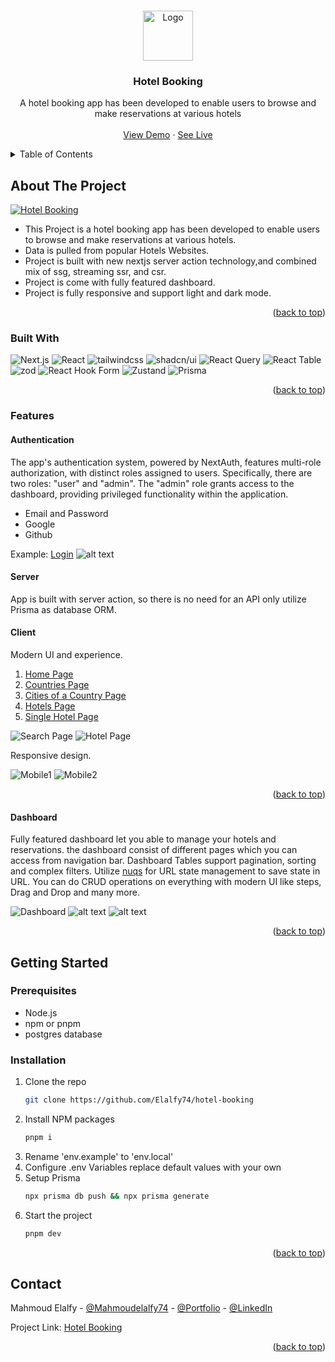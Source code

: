 <a name="readme-top"></a>
 
<!-- PROJECT LOGO -->
<br />
<div align="center">
  <a href="https://github.com/Elalfy74/hotel-booking">
    <img src="assets/images/logo.png" alt="Logo" width="80" height="80">
  </a>

  <h3 align="center">Hotel Booking</h3>

  <p align="center">
   A hotel booking app has been developed to enable users to browse and make reservations at various hotels
    <br />
    <br />
    <a href="https://www.youtube.com/watch?v=bciFYmWU3C0">
    View Demo</a>
    ·
    <a href="https://hotel-booking-elalfy74.vercel.app/">
    See Live</a>
  </p>
</div>

<!-- TABLE OF CONTENTS -->
<details>
  <summary>Table of Contents</summary>
  <ol>
    <li>
      <a href="#about-the-project">About The Project</a>
      <ul>
        <li><a href="#built-with">Built With</a></li>
        <li><a href="#features">Features</a>
          <ul>
            <li><a href="#authentication">Authentication</a></li>
            <li><a href="#server">Server</a></li>
            <li><a href="#client">Client</a></li>
            <li><a href="#dashboard">Dashboard</a></li>
          </ul>
        </li>
      </ul>
    </li>
    <li>
      <a href="#getting-started">Getting Started</a>
      <ul>
        <li><a href="#prerequisites">Prerequisites</a></li>
        <li><a href="#installation">Installation</a></li>
      </ul>
    </li>
    <li><a href="#contact">Contact</a></li>
  </ol>
</details>

<!-- ABOUT THE PROJECT -->

## About The Project

[![Hotel Booking][product-screenshot]](https://hotel-booking-elalfy74.vercel.app/)

- This Project is a hotel booking app has been developed to enable users to browse and make reservations at various hotels.
- Data is pulled from popular Hotels Websites.
- Project is built with new nextjs server action technology,and combined mix of ssg, streaming ssr, and csr.
- Project is come with fully featured dashboard.
- Project is fully responsive and support light and dark mode.

<p align="right">(<a href="#readme-top">back to top</a>)</p>

### Built With

![Next.js](https://img.shields.io/badge/next.js-000000?style=for-the-badge&logo=nextdotjs&logoColor=white)
![React](https://img.shields.io/badge/react-20232a?style=for-the-badge&logo=react&logoColor=61DAFB)
![tailwindcss](https://img.shields.io/badge/tailwindcss-0F172A?style=for-the-badge&logo=tailwindcss)
![shadcn/ui](https://img.shields.io/badge/shadcn/ui-000000?style=for-the-badge&logo=shadcn/ui&logoColor=white)
![React Query](https://img.shields.io/badge/-Tanstack%20Query-FF4154?style=for-the-badge&logo=react%20query&logoColor=white)
![React Table](https://img.shields.io/badge/-Tanstack%20Table-14b8a6?style=for-the-badge&logo=react%20table&logoColor=white)
![zod](https://img.shields.io/badge/-Zod-000000?style=for-the-badge&logo=zod&logoColor=white)
![React Hook Form](https://img.shields.io/badge/React%20Hook%20Form-%23EC5990.svg?style=for-the-badge&logo=reacthookform&logoColor=white)
![Zustand](https://img.shields.io/badge/zustand-%2320232a.svg?style=for-the-badge&logo=react&logoColor=%2361DAFB)
![Prisma](https://img.shields.io/badge/Prisma-3982CE?style=for-the-badge&logo=Prisma&logoColor=white)

<p align="right">(<a href="#readme-top">back to top</a>)</p>

### Features

#### Authentication

The app's authentication system, powered by NextAuth, features multi-role authorization, with distinct roles assigned to users. Specifically, there are two roles: "user" and "admin". The "admin" role grants access to the dashboard, providing privileged functionality within the application.

- Email and Password
- Google
- Github

Example: [Login](https://hotel-booking-elalfy74.vercel.app/login)
![alt text](assets/images/auth.png)

#### Server

App is built with server action, so there is no need for an API only utilize Prisma as database ORM.

#### Client

Modern UI and experience.

1. [Home Page](https://hotel-booking-elalfy74.vercel.app)
2. [Countries Page](https://hotel-booking-elalfy74.vercel.app/countries)
3. [Cities of a Country Page](https://hotel-booking-elalfy74.vercel.app/countries/63ee953dad1b700854466fb3)
4. [Hotels Page](https://hotel-booking-elalfy74.vercel.app/hotels)
5. [Single Hotel Page](https://hotel-booking-elalfy74.vercel.app/hotels/63eeadd2ae7050a016ca3bc1)

![Search Page](assets/images/search.png)
![Hotel Page](assets/images/hotel.png)

Responsive design.

![Mobile1](assets/images/mobile1.png)
![Mobile2](assets/images/mobile2.png)

<p align="right">(<a href="#readme-top">back to top</a>)</p>

#### Dashboard

Fully featured dashboard let you able to manage your hotels and reservations.
the dashboard consist of different pages which you can access from navigation bar.
Dashboard Tables support pagination, sorting and complex filters.
Utilize [nuqs](https://nuqs.47ng.com/) for URL state management to save state in URL.
You can do CRUD operations on everything with modern UI like steps, Drag and Drop and many more.

![Dashboard](assets/images/dashboard.png)
![alt text](assets/images/dashboard-hotels.png)
![alt text](assets/images/dashboard-create-hotel.png)

<p align="right">(<a href="#readme-top">back to top</a>)</p>
<!-- GETTING STARTED -->

## Getting Started

### Prerequisites

- Node.js
- npm or pnpm
- postgres database

### Installation

1. Clone the repo
   ```sh
   git clone https://github.com/Elalfy74/hotel-booking
   ```
2. Install NPM packages
   ```sh
   pnpm i
   ```
3. Rename 'env.example' to 'env.local'
4. Configure .env Variables
   replace default values with your own
5. Setup Prisma
   ```sh
   npx prisma db push && npx prisma generate
   ```
6. Start the project
   ```sh
   pnpm dev
   ```

<p align="right">(<a href="#readme-top">back to top</a>)</p>

<!-- CONTACT -->

## Contact

Mahmoud Elalfy - [@Mahmoudelalfy74](https://twitter.com/Mahmoudelalfy74) -
[@Portfolio](https://mahmoud-elalfy.vercel.app/) -
[@LinkedIn](https://www.linkedin.com/in/mahmoud-elalfy-79b894209/)

Project Link: [Hotel Booking](https://github.com/Elalfy74/hotel-booking)

<p align="right">(<a href="#readme-top">back to top</a>)</p>

[product-screenshot]: assets/images/screenshot.png
